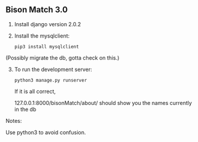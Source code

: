 ## Bison Match 3.0


1. Install django version 2.0.2

2. Install the mysqlclient:

    `pip3 install mysqlclient`

(Possibly migrate the db, gotta check on this.)

3. To run the development server:

    `python3 manage.py runserver`

    If it is all correct,

    127.0.0.1:8000/bisonMatch/about/ should show you the names currently in the db



Notes:

Use python3 to avoid confusion.



